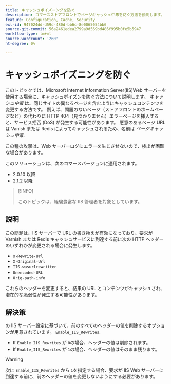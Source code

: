 ```yaml
---
title: キャッシュポイズニングを防ぐ
description: コマースストアフロントでページキャッシュ中毒を防ぐ方法を説明します。
feature: Configuration, Cache, Security
exl-id: 947024dd-d59d-480d-bb6c-8e0065054bb6
source-git-commit: 56a2461edea2799a9d569bd486f995b0fe5b5947
workflow-type: tm+mt
source-wordcount: '260'
ht-degree: 0%

---
```


# キャッシュポイズニングを防ぐ

このトピックでは、Microsoft Internet Information Server(IIS)Web サーバーを使用する場合に、キャッシュポイズンを防ぐ方法について説明します。 _キャッシュ中毒_ は、同じサイトの異なるページを含むようにキャッシュコンテンツを変更する方法です。 例えば、問題のないページ（ストアフロントのホームページなど）の代わりに HTTP 404（見つかりません）エラーページを挿入すると、サービス拒否 (DoS) が発生する可能性があります。 悪意のあるページ URL は Vanish または Redis によってキャッシュされるため、名前は _ページキャッシュ中毒_.

この種の攻撃は、Web サーバーログにエラーを生じさせないので、検出が困難な場合があります。

このソリューションは、次のコマースバージョンに適用されます。

- 2.0.10 以降
- 2.1.2 以降

>[!INFO]
>
>このトピックは、経験豊富な IIS 管理者を対象としています。

## 説明

この問題は、IIS サーバーで URL の書き換えが有効になっており、要求が Varnish または Redis キャッシュサービスに到達する前に次の HTTP ヘッダーのいずれかが変更される場合に発生します。

- `X-Rewrite-Url`
- `X-Original-Url`
- `IIS-wasurlrewritten`
- `Unencoded-URL`
- `Orig-path-info`

これらのヘッダーを変更すると、結果の URL とコンテンツがキャッシュされ、潜在的な脆弱性が発生する可能性があります。

## 解決策

の IIS サーバー設定に基づいて、前のすべてのヘッダーの値を削除するオプションが用意されています。 `Enable_IIS_Rewrites`.

- If `Enable_IIS_Rewrites` が `0`の場合、ヘッダーの値は削除されます。
- If `Enable_IIS_Rewrites` が `1`の場合、ヘッダーの値はそのまま残ります。

>[!WARNING]
>
>次に `Enable_IIS_Rewrites` から `1`を指定する場合、要求が IIS Web サーバーに到達する前に、前のヘッダーの値を変更しないようにする必要があります。
